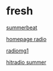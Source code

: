 # fresh

[summerbeat](http://summerbeat.stream.laut.fm/summerbeat)

[homepage radio](http://homepage-radio.stream.laut.fm/homepage-radio)

[radiomg1](http://radiomg1.stream.laut.fm/radiomg1)

[hitradio summer](http://hitradio-summer.stream.laut.fm/hitradio-summer)

